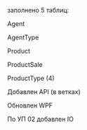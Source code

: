 заполнено 5 таблиц:

Agent

AgentType

Product

ProductSale

ProductType (4)

Добавлен API (в ветках)

Обновлен WPF

По УП 02 добавлен IO
